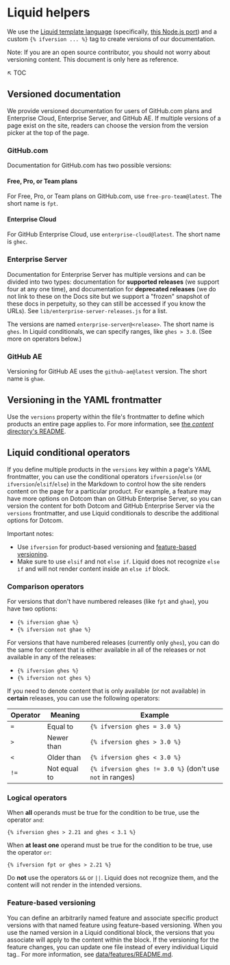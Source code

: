 # Liquid helpers <!-- omit in toc -->

We use the [Liquid template language](https://shopify.github.io/liquid/basics/introduction/) (specifically, [this Node.js port](https://github.com/harttle/liquidjs)) and a custom `{% ifversion ... %}` tag to create versions of our documentation.

Note: If you are an open source contributor, you should not worry about versioning content. This document is only here as reference.

:arrow_upper_left:  TOC

## Versioned documentation

We provide versioned documentation for users of GitHub.com plans and Enterprise Cloud, Enterprise Server, and GitHub AE. If multiple versions of a page exist on the site, readers can choose the version from the version picker at the top of the page.

### GitHub.com

Documentation for GitHub.com has two possible versions:

#### Free, Pro, or Team plans

For Free, Pro, or Team plans on GitHub.com, use `free-pro-team@latest`. The short name is `fpt`.

#### Enterprise Cloud

For GitHub Enterprise Cloud, use `enterprise-cloud@latest`. The short name is `ghec`.

### Enterprise Server

Documentation for Enterprise Server has multiple versions and can be divided into two types: documentation for **supported releases** (we support four at any one time), and documentation for **deprecated releases** (we do not link to these on the Docs site but we support a "frozen" snapshot of these docs in perpetuity, so they can still be accessed if you know the URLs). See `lib/enterprise-server-releases.js` for a list.

The versions are named `enterprise-server@<release>`. The short name is `ghes`. In Liquid conditionals, we can specify ranges, like `ghes > 3.0`. (See more on operators below.)

### GitHub AE

Versioning for GitHub AE uses the `github-ae@latest` version. The short name is `ghae`.

## Versioning in the YAML frontmatter

Use the `versions` property within the file's frontmatter to define which products an entire page applies to. For more information, see [the _content_ directory's README](/content#versions).

## Liquid conditional operators

If you define multiple products in the `versions` key within a page's YAML frontmatter, you can use the conditional operators `ifversion`/`else` (or `ifversion`/`elsif`/`else`) in the Markdown to control how the site renders content on the page for a particular product. For example, a feature may have more options on Dotcom than on GitHub Enterprise Server, so you can version the content for both Dotcom and GitHub Enterprise Server via the `versions` frontmatter, and use Liquid conditionals to describe the additional options for Dotcom.

Important notes:

* Use `ifversion` for product-based versioning and [feature-based versioning](#feature-based-versioning).
* Make sure to use `elsif` and not `else if`. Liquid does not recognize `else if` and will not render content inside an `else if` block.

### Comparison operators

For versions that don't have numbered releases (like `fpt` and `ghae`), you have two options:

* `{% ifversion ghae %}`
* `{% ifversion not ghae %}`

For versions that have numbered releases (currently only `ghes`), you can do the same for content that is either available in all of the releases or not available in any of the releases:

* `{% ifversion ghes %}`
* `{% ifversion not ghes %}`

If you need to denote content that is only available (or not available) in **certain** releases, you can use the following operators:

|Operator | Meaning| Example
|--|--|--|
|`=`| Equal to| `{% ifversion ghes = 3.0 %}`
|`>`| Newer than| `{% ifversion ghes > 3.0 %}`
|`<`| Older than| `{% ifversion ghes < 3.0 %}`
|`!=`| Not equal to| `{% ifversion ghes != 3.0 %}` (don't use `not` in ranges)

### Logical operators

When **all** operands must be true for the condition to be true, use the operator `and`:

```
{% ifversion ghes > 2.21 and ghes < 3.1 %}
```

When **at least one** operand must be true for the condition to be true, use the operator `or`:

```
{% ifversion fpt or ghes > 2.21 %}
```

Do **not** use the operators `&&` or `||`. Liquid does not recognize them, and the content will not render in the intended versions.

### Feature-based versioning

You can define an arbitrarily named feature and associate specific product versions with that named feature using feature-based versioning. When you use the named version in a Liquid conditional block, the versions that you associate will apply to the content within the block. If the versioning for the feature changes, you can update one file instead of every individual Liquid tag.. For more information, see [data/features/README.md](/data/features).
